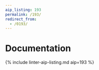 ```yaml
---
aip_listing: 193
permalink: /193/
redirect_from:
  - /0193/
---
```


# Documentation

{% include linter-aip-listing.md aip=193 %}

